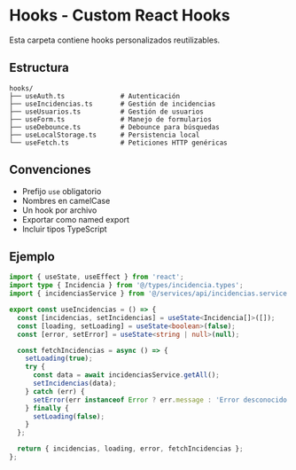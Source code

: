 # Hooks - Custom React Hooks

Esta carpeta contiene hooks personalizados reutilizables.

## Estructura

```
hooks/
├── useAuth.ts              # Autenticación
├── useIncidencias.ts       # Gestión de incidencias
├── useUsuarios.ts          # Gestión de usuarios
├── useForm.ts              # Manejo de formularios
├── useDebounce.ts          # Debounce para búsquedas
├── useLocalStorage.ts      # Persistencia local
└── useFetch.ts             # Peticiones HTTP genéricas
```

## Convenciones

- Prefijo `use` obligatorio
- Nombres en camelCase
- Un hook por archivo
- Exportar como named export
- Incluir tipos TypeScript

## Ejemplo

```typescript
import { useState, useEffect } from 'react';
import type { Incidencia } from '@/types/incidencia.types';
import { incidenciasService } from '@/services/api/incidencias.service';

export const useIncidencias = () => {
  const [incidencias, setIncidencias] = useState<Incidencia[]>([]);
  const [loading, setLoading] = useState<boolean>(false);
  const [error, setError] = useState<string | null>(null);

  const fetchIncidencias = async () => {
    setLoading(true);
    try {
      const data = await incidenciasService.getAll();
      setIncidencias(data);
    } catch (err) {
      setError(err instanceof Error ? err.message : 'Error desconocido');
    } finally {
      setLoading(false);
    }
  };

  return { incidencias, loading, error, fetchIncidencias };
};
```
